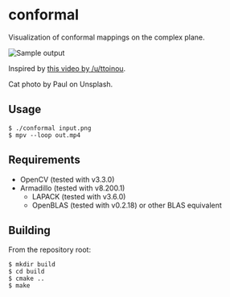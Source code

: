 # conformal

Visualization of conformal mappings on the complex plane.

![Sample output](sample.gif)

Inspired by [this video by /u/ttoinou](https://www.youtube.com/watch?v=CMMrEDIFPZY).

Cat photo by Paul on Unsplash.

## Usage

```
$ ./conformal input.png
$ mpv --loop out.mp4
```

## Requirements

-   OpenCV (tested with v3.3.0)
-   Armadillo (tested with v8.200.1)
    -   LAPACK (tested with v3.6.0)
    -   OpenBLAS (tested with v0.2.18) or other BLAS equivalent

## Building

From the repository root:

```
$ mkdir build
$ cd build
$ cmake ..
$ make
```
